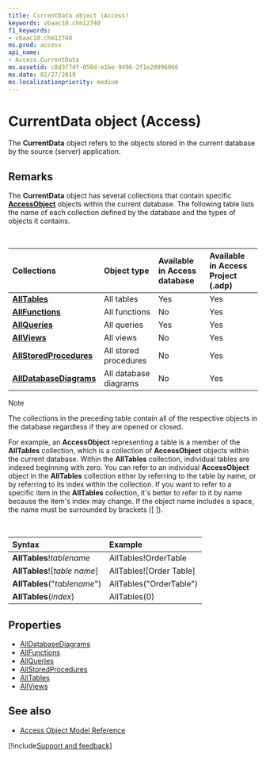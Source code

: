 ```yaml
---
title: CurrentData object (Access)
keywords: vbaac10.chm12740
f1_keywords:
- vbaac10.chm12740
ms.prod: access
api_name:
- Access.CurrentData
ms.assetid: c8d3f74f-050d-e1be-9496-2f1e20996066
ms.date: 02/27/2019
ms.localizationpriority: medium
---
```



# CurrentData object (Access)

The **CurrentData** object refers to the objects stored in the current database by the source (server) application.


## Remarks

The **CurrentData** object has several collections that contain specific **[AccessObject](Access.AccessObject.md)** objects within the current database. The following table lists the name of each collection defined by the database and the types of objects it contains.

<br/>

|Collections|Object type|Available in Access database|Available in Access Project (.adp)|
|:-----|:-----|:-----|:-----|
|**[AllTables](Access.AllTables.md)**|All tables|Yes|Yes|
|**[AllFunctions](Access.AllFunctions.md)**|All functions|No|Yes|
|**[AllQueries](Access.AllQueries.md)**|All queries |Yes|Yes|
|**[AllViews](Access.AllViews.md)**|All views |No|Yes|
|**[AllStoredProcedures](Access.AllStoredProcedures.md)**|All stored procedures |No|Yes|
|**[AllDatabaseDiagrams](Access.AllDatabaseDiagrams.md)**|All database diagrams |No|Yes|

> [!NOTE] 
> The collections in the preceding table contain all of the respective objects in the database regardless if they are opened or closed.

For example, an **AccessObject** representing a table is a member of the **AllTables** collection, which is a collection of **AccessObject** objects within the current database. Within the **AllTables** collection, individual tables are indexed beginning with zero. You can refer to an individual **AccessObject** object in the **AllTables** collection either by referring to the table by name, or by referring to its index within the collection. If you want to refer to a specific item in the **AllTables** collection, it's better to refer to it by name because the item's index may change. If the object name includes a space, the name must be surrounded by brackets ([ ]).

<br/>

|Syntax|Example|
|:-----|:-----|
|**AllTables**!_tablename_|AllTables!OrderTable|
|**AllTables**![_table name_]|AllTables![Order Table]|
|**AllTables**("_tablename_")|AllTables("OrderTable")|
|**AllTables**(_index_)|AllTables(0)|

## Properties

- [AllDatabaseDiagrams](Access.CurrentData.AllDatabaseDiagrams.md)
- [AllFunctions](Access.CurrentData.AllFunctions.md)
- [AllQueries](Access.CurrentData.AllQueries.md)
- [AllStoredProcedures](Access.CurrentData.AllStoredProcedures.md)
- [AllTables](Access.CurrentData.AllTables.md)
- [AllViews](Access.CurrentData.AllViews.md)

## See also

- [Access Object Model Reference](overview/Access/object-model.md)

[!include[Support and feedback](~/includes/feedback-boilerplate.md)]